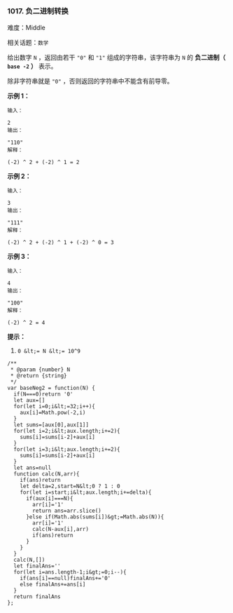 ### 1017. 负二进制转换

难度：Middle

相关话题：`数学`

给出数字 `N` ，返回由若干 `"0"` 和 `"1"` 组成的字符串，该字符串为  `N` 的 **负二进制（ `base -2` ）** 表示。



除非字符串就是 `"0"` ，否则返回的字符串中不能含有前导零。







 **示例 1：** 





```
输入：

2
输出：

"110"
解释：

(-2) ^ 2 + (-2) ^ 1 = 2

```

 **示例 2：** 





```
输入：

3
输出：

"111"
解释：

(-2) ^ 2 + (-2) ^ 1 + (-2) ^ 0 = 3

```

 **示例 3：** 





```
输入：

4
输出：

"100"
解释：

(-2) ^ 2 = 4

```





 **提示：** 





1.  `0 &lt;= N &lt;= 10^9` 






```
/**
 * @param {number} N
 * @return {string}
 */
var baseNeg2 = function(N) {
  if(N===0)return '0'
  let aux=[]
  for(let i=0;i&lt;=32;i++){
    aux[i]=Math.pow(-2,i)
  }
  let sums=[aux[0],aux[1]]
  for(let i=2;i&lt;aux.length;i+=2){
    sums[i]=sums[i-2]+aux[i]
  }
  for(let i=3;i&lt;aux.length;i+=2){
    sums[i]=sums[i-2]+aux[i]
  }
  let ans=null
  function calc(N,arr){
    if(ans)return
    let delta=2,start=N&lt;0 ? 1 : 0
    for(let i=start;i&lt;aux.length;i+=delta){
      if(aux[i]===N){ 
        arr[i]='1'
        return ans=arr.slice()
      }else if(Math.abs(sums[i])&gt;=Math.abs(N)){
        arr[i]='1'
        calc(N-aux[i],arr)
        if(ans)return
      }
    }
  }
  calc(N,[])
  let finalAns=''
  for(let i=ans.length-1;i&gt;=0;i--){
    if(ans[i]==null)finalAns+='0'
    else finalAns+=ans[i]
  }
  return finalAns
};



```
